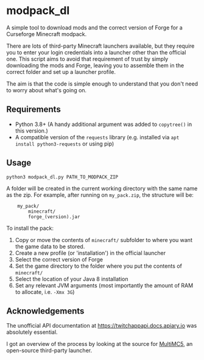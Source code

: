 # modpack_dl
A simple tool to download mods and the correct version of Forge for a Curseforge Minecraft modpack. 

There are lots of third-party Minecraft launchers available, but they require you to enter your login credentials into a launcher other than the official one. 
This script aims to avoid that requirement of trust by simply downloading the mods and Forge, leaving you to assemble them in the correct folder and set up a launcher profile. 

The aim is that the code is simple enough to understand that you don't need to worry about what's going on.

## Requirements

* Python 3.8+ (A handy additional argument was added to `copytree()` in this version.)
* A compatible version of the `requests` library (e.g. installed via `apt install python3-requests` or using pip)

## Usage
`python3 modpack_dl.py PATH_TO_MODPACK_ZIP`

A folder will be created in the current working directory with the same name as the zip. For example, after running on `my_pack.zip`, the structure will be:
```
    my_pack/
        minecraft/
        forge_(version).jar
```

To install the pack:
1. Copy or move the contents of `minecraft/` subfolder to where you want the game data to be stored.
1. Create a new profile (or 'installation') in the official launcher
1. Select the correct version of Forge
1. Set the game directory to the folder where you put the contents of `minecraft/`
1. Select the location of your Java 8 installation
1. Set any relevant JVM arguments (most importantly the amount of RAM to allocate, i.e. `-Xmx 3G`)

## Acknowledgements
The unofficial API documentation at https://twitchappapi.docs.apiary.io was absolutely essential.

I got an overview of the process by looking at the source for [MultiMC5](https://github.com/MultiMC/MultiMC5), an open-source third-party launcher.
